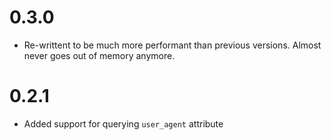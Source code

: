 # 0.3.0
- Re-writtent to be much more performant than previous versions. Almost never goes out of memory anymore.

# 0.2.1

- Added support for querying ```user_agent``` attribute
